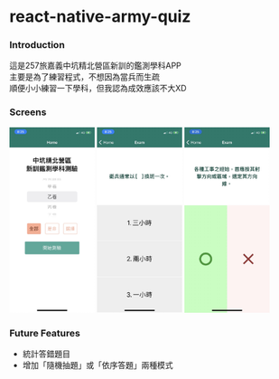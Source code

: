 # react-native-army-quiz

### Introduction

這是257旅嘉義中坑精北營區新訓的鑑測學科APP<br>
主要是為了練習程式，不想因為當兵而生疏<br>
順便小小練習一下學科，但我認為成效應該不大XD

### Screens
<div>
<img src="./assets/home_screen.jpg" width="30%"/>
<img src="./assets/select_screen.jpg" width="30%"/>
<img src="./assets/YN_screen.jpg" width="30%"/>
</div>

### Future Features
- 統計答錯題目
- 增加「隨機抽題」或「依序答題」兩種模式
